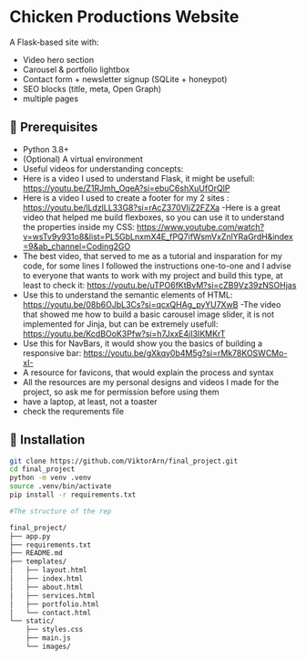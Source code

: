 # Chicken Productions Website

A Flask‐based  site with:
- Video hero section
- Carousel & portfolio lightbox
- Contact form + newsletter signup (SQLite + honeypot)
- SEO blocks (title, meta, Open Graph)
- multiple pages 

## 🔧 Prerequisites

- Python 3.8+  
- (Optional) A virtual environment
- Useful videos for understanding concepts: 
- Here is a video I used to understand Flask, it might be usefull:  https://youtu.be/Z1RJmh_OqeA?si=ebuC6shXuUfOrQlP
- Here is a video I used to create a footer for my 2 sites :  https://youtu.be/lLdzlLL33G8?si=rAcZ370VIjZ2FZXa
-Here is a great video that helped me build flexboxes, so you can use it to understand the properties inside my CSS:  https://www.youtube.com/watch?v=wsTv9y931o8&list=PL5GbLnxmX4E_fPQ7ifWsmVxZnlYRaGrdH&index=9&ab_channel=Coding2GO
- The best video, that served to me as a tutorial and insparation for my code, for some lines I followed the instructions one-to-one and I advise to everyone that wants to work with my project and build this type, at least to check it: https://youtu.be/uTPO6fKtBvM?si=cZB9Vz39zNSOHjas
- Use this to understand the semantic elements of HTML: https://youtu.be/08b6OJbL3Cs?si=qcxQHAg_pyYU7XwB
-The video that showed me how to build a basic carousel image slider, it is not implemented for Jinja, but can be extremely usefull: https://youtu.be/KcdBOoK3Pfw?si=h7JxxE4jI3IKMKrT
- Use this for NavBars, it would show you the basics of building a responsive bar: https://youtu.be/gXkqy0b4M5g?si=rMk78KOSWCMo-xI-
- A resource for favicons, that would explain the process and syntax
- All the resources are my personal designs and videos I made for the project, so ask me for permission before using them
- have a laptop, at least, not a toaster
- check the requrements file

## 🚀 Installation

```bash
git clone https://github.com/ViktorArn/final_project.git
cd final_project
python -m venv .venv
source .venv/bin/activate         
pip install -r requirements.txt

#The structure of the rep

final_project/
├── app.py
├── requirements.txt
├── README.md
├── templates/
│   ├── layout.html
│   ├── index.html
│   ├── about.html
│   ├── services.html
│   ├── portfolio.html
│   └── contact.html
└── static/
    ├── styles.css
    ├── main.js
    └── images/

